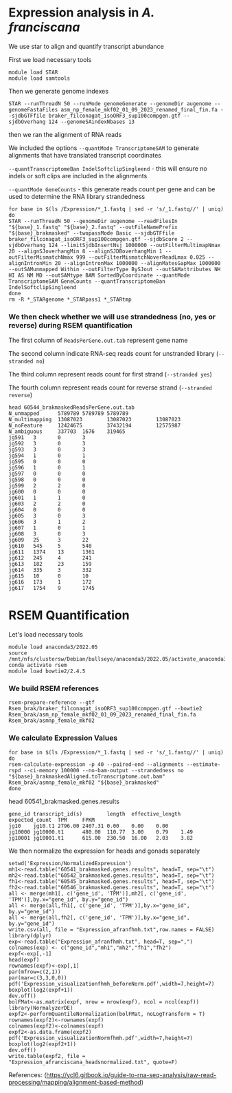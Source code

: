 # Expression analysis in *A. franciscana*
We use star to align and quantify transcript abundance

First we load necessary tools
```
module load STAR
module load samtools
```

Then we generate genome indexes

```
STAR --runThreadN 50 --runMode genomeGenerate --genomeDir augenome --genomeFastaFiles asm_np_female_mkf02_01_09_2023_renamed_final_fin.fa --sjdbGTFfile braker_filconagat_isoORF3_sup100compgen.gtf --sjdbOverhang 124 --genomeSAindexNbases 13
```

then we ran the alignment of RNA reads 

We included the options `--quantMode TranscriptomeSAM` to generate alignments that have translated transcript coordinates 

`--quantTranscriptomeBan IndelSoftclipSingleend` - this will ensure no indels or soft clips are included in the alignments 

`--quantMode GeneCounts` - this generate reads count per gene and can be used to determine the RNA library strandedness

```
for base in $(ls /Expression/*_1.fastq | sed -r 's/_1.fastq//' | uniq)
do
STAR --runThreadN 50 --genomeDir augenome --readFilesIn "${base}_1.fastq" "${base}_2.fastq" --outFileNamePrefix "${base}_brakmasked" --twopassMode Basic --sjdbGTFfile braker_filconagat_isoORF3_sup100compgen.gtf --sjdbScore 2 --sjdbOverhang 124 --limitSjdbInsertNsj 1000000 --outFilterMultimapNmax 20 --alignSJoverhangMin 8 --alignSJDBoverhangMin 1 --outFilterMismatchNmax 999 --outFilterMismatchNoverReadLmax 0.025 --alignIntronMin 20 --alignIntronMax 1000000 --alignMatesGapMax 1000000 --outSAMunmapped Within --outFilterType BySJout --outSAMattributes NH HI AS NM MD --outSAMtype BAM SortedByCoordinate --quantMode TranscriptomeSAM GeneCounts --quantTranscriptomeBan IndelSoftclipSingleend
done
rm -R *_STARgenome *_STARpass1 *_STARtmp
```

### We then check whether we will use strandedness (no, yes or reverse) during RSEM quantification

The first column of `ReadsPerGene.out.tab` represent gene name

The second column indicate RNA-seq reads count for unstranded library (`--stranded no`)

The third column represent reads count for first strand (`--stranded yes`)

The fourth column represent reads count for reverse strand (`--stranded reverse`)

```
head 60544_brakmaskedReadsPerGene.out.tab
N_unmapped      5789789 5789789 5789789
N_multimapping  13087023        13087023        13087023
N_noFeature     12424675        37432194        12575987
N_ambiguous     337703  1676    319465
jg591   3       0       3
jg592   3       0       3
jg593   3       0       3
jg594   1       0       1
jg595   0       0       0
jg596   1       0       1
jg597   0       0       0
jg598   0       0       0
jg599   2       2       0
jg600   0       0       0
jg601   1       1       0
jg603   2       2       0
jg604   0       0       0
jg605   3       0       3
jg606   3       1       2
jg607   1       0       1
jg608   3       0       3
jg609   25      3       22
jg610   545     5       540
jg611   1374    13      1361
jg612   245     4       241
jg613   182     23      159
jg614   335     3       332
jg615   10      0       10
jg616   173     1       172
jg617   1754    9       1745
```
# RSEM Quantification

Let's load necessary tools

```
module load anaconda3/2022.05 
source /mnt/nfs/clustersw/Debian/bullseye/anaconda3/2022.05/activate_anaconda3_2022.05.txt
conda activate rsem
module load bowtie2/2.4.5
```

### We build RSEM references
```
rsem-prepare-reference --gtf Rsem_brak/braker_filconagat_isoORF3_sup100compgen.gtf --bowtie2 Rsem_brak/asm_np_female_mkf02_01_09_2023_renamed_final_fin.fa Rsem_brak/asmnp_female_mkf02 
```

### We calculate Expression Values

```
for base in $(ls /Expression/*_1.fastq | sed -r 's/_1.fastq//' | uniq)
do
rsem-calculate-expression -p 40 --paired-end --alignments --estimate-rspd --ci-memory 100000 --no-bam-output --strandedness no "${base}_brakmaskedAligned.toTranscriptome.out.bam" Rsem_brak/asmnp_female_mkf02 "${base}_brakmasked" 
done
```

head 60541_brakmasked.genes.results
```
gene_id transcript_id(s)        length  effective_length        expected_count  TPM     FPKM
jg10    jg10.t1 2796.00 2407.31 0.00    0.00    0.00
jg10000 jg10000.t1      480.00  110.77  3.00    0.79    1.49
jg10001 jg10001.t1      615.00  230.50  16.00   2.03    3.82
```

We then normalize the expression for heads and gonads separately
```
setwd('Expression/NormalizedExpression')
mh1<-read.table("60541_brakmasked.genes.results", head=T, sep="\t")
mh2<-read.table("60542_brakmasked.genes.results", head=T, sep="\t")
fh1<-read.table("60545_brakmasked.genes.results", head=T, sep="\t")
fh2<-read.table("60546_brakmasked.genes.results", head=T, sep="\t")
all <- merge(mh1[, c('gene_id', 'TPM')],mh2[, c('gene_id', 'TPM')],by.x="gene_id", by.y="gene_id")
all <- merge(all,fh1[, c('gene_id', 'TPM')],by.x="gene_id", by.y="gene_id")
all <- merge(all,fh2[, c('gene_id', 'TPM')],by.x="gene_id", by.y="gene_id")
write.csv(all, file = "Expression_afranfhmh.txt",row.names = FALSE)
library(dplyr)
exp<-read.table("Expression_afranfhmh.txt", head=T, sep=",")
colnames(exp) <- c("gene_id","mh1","mh2","fh1","fh2")
expf<-exp[,-1]
head(expf)
rownames(expf)<-exp[,1]
par(mfrow=c(2,1))
par(mar=c(3,3,0,0))
pdf('Expression_visualizationfhmh_beforeNorm.pdf',width=7,height=7)
boxplot(log2(expf+1))
dev.off()
bolFMat<-as.matrix(expf, nrow = nrow(expf), ncol = ncol(expf))
library(NormalyzerDE)
expf2<-performQuantileNormalization(bolFMat, noLogTransform = T)
rownames(expf2)<-rownames(expf)
colnames(expf2)<-colnames(expf)
expf2<-as.data.frame(expf2)
pdf('Expression_visualizationNormfhmh.pdf',width=7,height=7)
boxplot(log2(expf2+1))
dev.off()
write.table(expf2, file = "Expression_afranciscana_headsnormalized.txt", quote=F)
```

References:
(https://ycl6.gitbook.io/guide-to-rna-seq-analysis/raw-read-processing/mapping/alignment-based-method)
